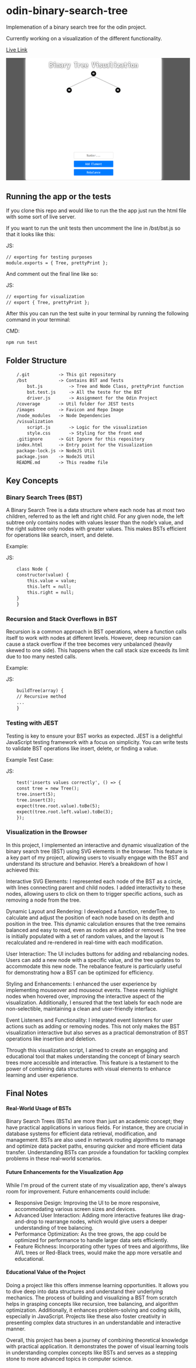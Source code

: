 # odin-binary-search-tree

Implemenation of a binary search tree for the odin project.

Currently working on a visualization of the different functionality.

[Live Link](https://antonharbers.github.io/Binary-Search-Tree-Demo/)

![Repo Image](/images/repoImage.png)

## Running the app or the tests

If you clone this repo and would like to run the the app just run the html file with some sort of live server.

If you want to run the unit tests then uncomment the line in /bst/bst.js so that it looks like this:

JS:

```
// exporting for testing purposes
module.exports = { Tree, prettyPrint };
```

And comment out the final line like so:

JS:

```
// exporting for visualization
// export { Tree, prettyPrint };
```

After this you can run the test suite in your terminal by running the following command in your terminal:

CMD:

```
npm run test
```

## Folder Structure

```
    /.git           -> This git repository
    /bst            -> Contains BST and Tests
        bst.js          -> Tree and Node Class, prettyPrint function
        bst.test.js     -> All the teste for the BST
        driver.js       -> Assignment for the Odin Project
    /coverage       -> Util folder for JEST tests
    /images         -> Favicon and Repo Image
    /node_modules   -> Node Dependencies
    /visualization
        script.js       -> Logic for the visualization
        style.css       -> Styling for the front end
    .gitignore      -> Git Ignore for this repository
    index.html      -> Entry point for the Visualization
    package-lock.js -> NodeJS Util
    package.json    -> NodeJS Util
    README.md       -> This readme file
```

## Key Concepts

### Binary Search Trees (BST)

A Binary Search Tree is a data structure where each node has at most two children, referred to as the left and right child. For any given node, the left subtree only contains nodes with values lesser than the node’s value, and the right subtree only nodes with greater values. This makes BSTs efficient for operations like search, insert, and delete.

Example:

JS:

```
    class Node {
    constructor(value) {
        this.value = value;
        this.left = null;
        this.right = null;
    }
    }
```

### Recursion and Stack Overflows in BST

Recursion is a common approach in BST operations, where a function calls itself to work with nodes at different levels. However, deep recursion can cause a stack overflow if the tree becomes very unbalanced (heavily skewed to one side). This happens when the call stack size exceeds its limit due to too many nested calls.

Example:

JS:

```
    buildTree(array) {
    // Recursive method
    ...
    }
```

### Testing with JEST

Testing is key to ensure your BST works as expected. JEST is a delightful JavaScript testing framework with a focus on simplicity. You can write tests to validate BST operations like insert, delete, or finding a value.

Example Test Case:

JS:

```
    test('inserts values correctly', () => {
    const tree = new Tree();
    tree.insert(5);
    tree.insert(3);
    expect(tree.root.value).toBe(5);
    expect(tree.root.left.value).toBe(3);
    });
```

### Visualization in the Browser

In this project, I implemented an interactive and dynamic visualization of the binary search tree (BST) using SVG elements in the browser. This feature is a key part of my project, allowing users to visually engage with the BST and understand its structure and behavior. Here’s a breakdown of how I achieved this:

Interactive SVG Elements: I represented each node of the BST as a circle, with lines connecting parent and child nodes. I added interactivity to these nodes, allowing users to click on them to trigger specific actions, such as removing a node from the tree.

Dynamic Layout and Rendering: I developed a function, renderTree, to calculate and adjust the position of each node based on its depth and position in the tree. This dynamic calculation ensures that the tree remains balanced and easy to read, even as nodes are added or removed. The tree is initially populated with a set of random values, and the layout is recalculated and re-rendered in real-time with each modification.

User Interaction: The UI includes buttons for adding and rebalancing nodes. Users can add a new node with a specific value, and the tree updates to accommodate this new node. The rebalance feature is particularly useful for demonstrating how a BST can be optimized for efficiency.

Styling and Enhancements: I enhanced the user experience by implementing mouseover and mouseout events. These events highlight nodes when hovered over, improving the interactive aspect of the visualization. Additionally, I ensured that the text labels for each node are non-selectible, maintaining a clean and user-friendly interface.

Event Listeners and Functionality: I integrated event listeners for user actions such as adding or removing nodes. This not only makes the BST visualization interactive but also serves as a practical demonstration of BST operations like insertion and deletion.

Through this visualization script, I aimed to create an engaging and educational tool that makes understanding the concept of binary search trees more accessible and interactive. This feature is a testament to the power of combining data structures with visual elements to enhance learning and user experience.

## Final Notes

#### Real-World Usage of BSTs

Binary Search Trees (BSTs) are more than just an academic concept; they have practical applications in various fields. For instance, they are crucial in database systems for efficient data retrieval, modification, and management. BSTs are also used in network routing algorithms to manage and optimize data packet paths, ensuring quicker and more efficient data transfer. Understanding BSTs can provide a foundation for tackling complex problems in these real-world scenarios.

#### Future Enhancements for the Visualization App

While I'm proud of the current state of my visualization app, there's always room for improvement. Future enhancements could include:

- Responsive Design: Improving the UI to be more responsive, accommodating various screen sizes and devices.
- Advanced User Interaction: Adding more interactive features like drag-and-drop to rearrange nodes, which would give users a deeper understanding of tree balancing.
- Performance Optimization: As the tree grows, the app could be optimized for performance to handle larger data sets efficiently.
- Feature Richness: Incorporating other types of trees and algorithms, like AVL trees or Red-Black trees, would make the app more versatile and educational.

#### Educational Value of the Project

Doing a project like this offers immense learning opportunities. It allows you to dive deep into data structures and understand their underlying mechanics. The process of building and visualizing a BST from scratch helps in grasping concepts like recursion, tree balancing, and algorithm optimization. Additionally, it enhances problem-solving and coding skills, especially in JavaScript. Projects like these also foster creativity in presenting complex data structures in an understandable and interactive manner.

Overall, this project has been a journey of combining theoretical knowledge with practical application. It demonstrates the power of visual learning tools in understanding complex concepts like BSTs and serves as a stepping stone to more advanced topics in computer science.
